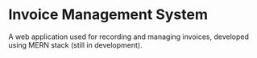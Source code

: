 # Invoice Management System

A web application used for recording and managing invoices, developed using MERN stack (still in development).
